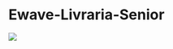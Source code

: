 # Ewave-Livraria-Senior

<img src="https://github.com/henriquehrf/Ewave-Livraria-Senior/actions/workflows/dotnet.yml/badge.svg"/>
